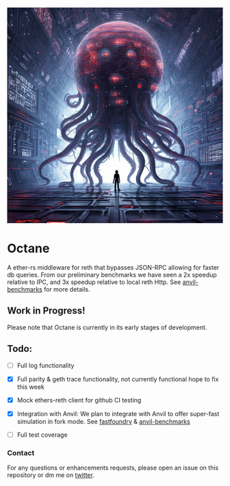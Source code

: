 ![](assets/Octane.png)

# Octane

A ether-rs middleware for reth that bypasses JSON-RPC allowing for faster db queries. From our preliminary benchmarks we have seen a 2x speedup relative to IPC, and 3x speedup relative to local reth Http. See [anvil-benchmarks](https://github.com/SorellaLabs/anvil-benchmarks) for more details.

## Work in Progress!

Please note that Octane is currently in its early stages of development.

## Todo:

- [ ] Full log functionality
- [x] Full parity & geth trace functionality, not currently functional hope to fix this week
- [x] Mock ethers-reth client for github CI testing
- [x] Integration with Anvil: We plan to integrate with Anvil to offer super-fast simulation in fork mode. See [fastfoundry](https://github.com/SorellaLabs/fastfoundry) & [anvil-benchmarks](https://github.com/SorellaLabs/anvil-benchmarks)
- [ ] Full test coverage


### Contact

For any questions or enhancements requests, please open an issue on this repository or dm me on [twitter](https://twitter.com/0xvanbeethoven).
